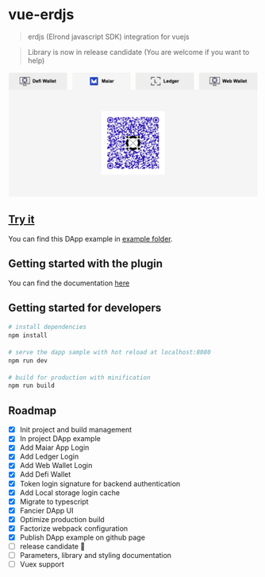 # vue-erdjs

> erdjs (Elrond javascript SDK) integration for vuejs

> Library is now in release candidate (You are welcome if you want to help)

![](docs/authenticate.png)

## [Try it](https://stephaneleroy.github.io/vue-erdjs/authenticate)

You can find this DApp example in [example folder](example).

## Getting started with the plugin

You can find the documentation [here](https://stephaneleroy.github.io/vue-erdjs/vue-erdjs.md)

## Getting started for developers

``` bash
# install dependencies
npm install

# serve the dapp sample with hot reload at localhost:8080
npm run dev

# build for production with minification
npm run build
```

## Roadmap

- [x] Init project and build management
- [x] In project DApp example
- [x] Add Maiar App Login
- [x] Add Ledger Login
- [x] Add Web Wallet Login
- [x] Add Defi Wallet
- [x] Token login signature for backend authentication
- [x] Add Local storage login cache
- [x] Migrate to typescript
- [x] Fancier DApp UI
- [x] Optimize production build
- [x] Factorize webpack configuration
- [x] Publish DApp example on github page
- [ ] release candidate :tada:
- [ ] Parameters, library and styling documentation
- [ ] Vuex support
